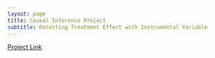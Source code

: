 ```yaml
---
layout: page
title: Causal Inference Project
subtitle: Detecting Treatment Effect with Instrumental Variable  
---
```

[Project Link](https://htmlpreview.github.io/?https://github.com/elainekjchiu/elainekjchiu.github.io/blob/7bf49949e24a6c31e3963538f95c06ccde5aeda2/project.html)



